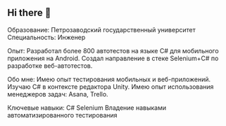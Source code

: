 ## Hi there 👋
Образование: Петрозаводский государственный университет Специальность: Инженер

Опыт: 
Разработал более 800 автотестов на языке C# для мобильного приложения на Android. Создал направление в стеке Selenium+C# по разработке веб-автотестов.

Обо мне: 
Имею опыт тестирования мобильных и веб-приложений. Изучаю C# в контексте редактора Unity. Имею опыт использования менеджеров задач: Asana, Trello.

Ключевые навыки: 
C# Selenium Владение навыками автоматизированного тестирования
